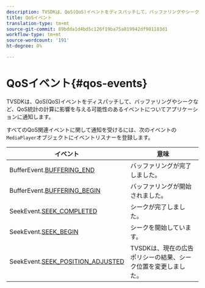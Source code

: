 ```yaml
---
description: TVSDKは、QoS(QoS)イベントをディスパッチして、バッファリングやシークなど、QoS統計の計算に影響を与える可能性のあるイベントについてアプリケーションに通知します。
title: QoSイベント
translation-type: tm+mt
source-git-commit: 89bdda1d4bd5c126f19ba75a819942df901183d1
workflow-type: tm+mt
source-wordcount: '191'
ht-degree: 0%

---
```



# QoSイベント{#qos-events}

TVSDKは、QoS(QoS)イベントをディスパッチして、バッファリングやシークなど、QoS統計の計算に影響を与える可能性のあるイベントについてアプリケーションに通知します。

すべてのQoS関連イベントに関して通知を受けるには、次のイベントの`MediaPlayer`オブジェクトにイベントリスナーを登録します。

| イベント | 意味 |
|---|---|
| BufferEvent.[BUFFERING_END](https://help.adobe.com/en_US/primetime/api/psdk/asdoc-dhls_1.4/com/adobe/mediacore/events/BufferEvent.html#BUFFERING_END) | バッファリングが完了しました。 |
| BufferEvent.[BUFFERING_BEGIN](https://help.adobe.com/en_US/primetime/api/psdk/asdoc-dhls_1.4/com/adobe/mediacore/events/BufferEvent.html#BUFFERING_BEGIN) | バッファリングが開始されました。 |
| SeekEvent.[SEEK_COMPLETED](https://help.adobe.com/en_US/primetime/api/psdk/asdoc-dhls_1.4/com/adobe/mediacore/events/SeekEvent.html#SEEK_END) | シークが完了しました。 |
| SeekEvent.[SEEK_BEGIN](https://help.adobe.com/en_US/primetime/api/psdk/asdoc-dhls_1.4/com/adobe/mediacore/events/SeekEvent.html#SEEK_BEGIN) | シークを開始しています。 |
| SeekEvent.[SEEK_POSITION_ADJUSTED](https://help.adobe.com/en_US/primetime/api/psdk/asdoc-dhls_1.4/com/adobe/mediacore/events/SeekEvent.html#SEEK_POSITION_ADJUSTED) | TVSDKは、現在の広告ポリシーの結果、シーク位置を変更しました。 |

